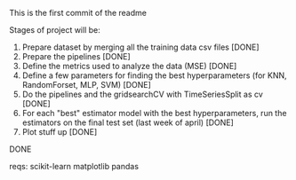 This is the first commit of the readme


Stages of project will be:
1. Prepare dataset by merging all the training data csv files [DONE]
2. Prepare the pipelines [DONE]
3. Define the metrics used to analyze the data (MSE) [DONE]
4. Define a few parameters for finding the best hyperparameters (for KNN, RandomForset, MLP, SVM) [DONE]
5. Do the pipelines and the gridsearchCV with TimeSeriesSplit as cv [DONE]
6. For each "best" estimator model with the best hyperparameters, run the estimators on the final test set (last week of april) [DONE]
7. Plot stuff up [DONE]

DONE

reqs: scikit-learn matplotlib pandas